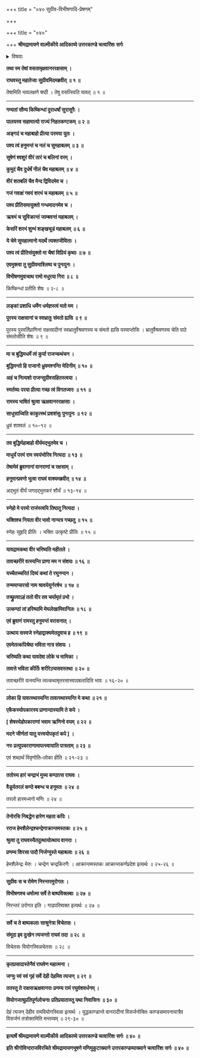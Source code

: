 +++
title = "०४० सुग्रीव-विभीषणादि-प्रेषणम्"

+++

+++
title = "०४०"

+++
**श्रीमद्रामायणे वाल्मीकीये आदिकाव्ये उत्तरकाण्डे चत्वारिंशः सर्गः**

<details><summary>विषयाः</summary>

रामेण स-बहुमान-परिष्वङ्गं सुग्रीव-विभीषणादीनां स्व-स्वावासं प्रति प्रेषणम् ॥ १ ॥  
तथा हनुमत्-कण्ठे स्व-कण्ठ-स्थ--मुक्ता-हारार्पण-पूर्वकं वर-दानेनेष्ट-देशं प्रति प्रेषणम् ॥ २ ॥
</details>


**तथा स्म तेषां वसतामृक्षवानररक्षसाम् ।**

**राघवस्तु महातेजाः सुग्रीवमिदमब्रवीत् ॥ १ ॥**

तेषामिति भावलक्षणे षष्ठी । तेषु वसत्स्विति यावत् ॥ १ ॥

****

**गम्यतां सौम्य किष्किन्धां दुराधर्षां सुरासुरैः ।**

**पालयस्व सहामात्यो राज्यं निहतकण्टकम् ॥ २ ॥**

**अङ्गदं च महाबाहो प्रीत्या परमया युतः ।**

**पश्य त्वं हनुमन्तं च नलं च सुमहाबलम् ॥ ३ ॥**

**सुषेणं श्वशुरं वीरं तारं च बलिनां वरम् ।**

**कुमुदं चैव दुर्धर्षं नीलं चैव महाबलम् ॥ ४ ॥**

**वीरं शतबलिं चैव मैन्द द्विविदमेव च ।**

**गजं गवाक्षं गवयं शरभं च महाबलम् ॥ ५ ॥**

**पश्य प्रीतिसमायुक्तो गन्धमादनमेव च ।**

**ऋषभं च सुविक्रान्तं जाम्बवन्तं महाबलम् ।**

**केसरिं शरभं शुम्भं शङ्खचूडं महाबलम् ॥ ६ ॥**

**ये चेमे सुमहात्मानो मदर्थे त्यक्तजीविताः ।**

**पश्य त्वं प्रीतिसंयुक्तो मा चैषां विप्रियं कृथाः ॥ ७ ॥**

**एवमुक्त्वा तु सुग्रीवमाश्लिष्य च पुनःपुनः ।**

**विभीषणमुवाचाथ रामो मधुरया गिरा ॥ ८ ॥**

किष्किन्धां प्रतीति शेषः ॥ २-८ ॥

****

**लङ्कां प्रशाधि धर्मेण धर्मज्ञस्त्वं मतो मम ।**

**पुरस्य राक्षसानां च स्वभ्रातुः संमतो ह्यसि ॥ ९ ॥**

पुरस्य पुरवर्तिप्राणिनां राक्षसादीनां स्वभ्रातुर्वैश्रवणस्य च संमतो ह्यसि परमाप्तोसि । भ्रातुर्वैश्रवणस्य चेति पाठे संमतोसीति शेषः ॥ ९ ॥

****

**मा च बुद्धिमधर्मे त्वं कुर्या राजन्कथंचन ।**

**बुद्धिमन्तो हि राजानो ध्रुवमश्नन्ति मेदिनीम् ॥ १० ॥**

**अहं च नित्यशो राजन्सुग्रीवसहितस्त्वया ।**

**स्मर्तव्यः परया प्रीत्या गच्छ त्वं विगतज्वरः ॥ ११ ॥**

**रामस्य भाषितं श्रुत्वा ऋक्षवानरराक्षसाः ।**

**साधुसाध्विति काकुत्स्थं प्रशशंसुः पुनःपुनः ॥ १२ ॥**

ध्रुवं शाश्वतं ॥ १०-१२ ॥

****

**तव बुद्धिर्महाबाहो वीर्यमद्भुतमेव च ।**

**माधुर्यं परमं राम स्वयंभोरिव नित्यदा ॥ १३ ॥**

**तेषामेवं ब्रुवाणानां वानराणां च रक्षसाम् ।**

**हनूमान्प्रवणो भूत्वा राघवं वाक्यमब्रवीत् ॥ १४ ॥**

अद्भुतं वीर्यं जगदद्भुतकरं शौर्यं ॥ १३-१४ ॥

****

**स्नेहो मे परमो राजंस्त्वयि तिष्ठतु नित्यदा ।**

**भक्तिश्च नियता वीर भावो नान्यत्र गच्छतु ॥ १५ ॥**

स्नेहः सुहृदि प्रीतिः । भक्तिः उत्कृष्टे प्रीतिः ॥ १५ ॥

****

**यावद्रामकथा वीर चरिष्यति महीतले ।**

**तावच्छरीरे वत्स्यन्ति प्राणा मम न संशयः ॥ १६ ॥**

**यच्चैतच्चरितं दिव्यं कथां ते रघुनन्दन ।**

**तन्ममाप्सरसो नाम श्रावयेयुर्नरर्षभ ॥ १७ ॥**

**तच्छ्रुत्वाऽहं ततो वीर तव चर्यामृतं प्रभो ।**

**उत्कण्ठां तां हरिष्यामि मेघलेखामिवानिलः ॥ १८ ॥**

**एवं ब्रुवाणं रामस्तु हनुमन्तं वरासनात् ।**

**उत्थाय सस्वजे स्नेहाद्वाक्यमेतदुवाच ह ॥ १९ ॥**

**एवमेतत्कपिश्रेष्ठ भविता नात्र संशयः ।**

**चरिष्यति कथा यावदेषा लोके च मामिका ।**

**तावत्ते भविता कीर्तिः शरीरेऽप्यसवस्तथा ॥ २० ॥**

तावच्छरीरे वत्स्यन्ति त्वत्कथामृतरसास्वादबलादिति भावः ॥ १६-२० ॥

****

**लोका हि यावत्स्थास्यन्ति तावत्स्थास्यन्ति मे कथा ॥ २१ ॥**

**एकैकस्योपकारस्य प्राणान्दास्यामि ते कपे ।**

**\[ शेषस्येहोपकाराणां भवाम ऋणिनो वयम् ॥ २२ ॥**

**मदने जीर्णतां यातु यत्त्वयोपकृतं कपे \] ।**

**नरः प्रत्युपकाराणामापत्स्वायाति पात्रताम् ॥ २३ ॥**

एवं शब्दार्थं विवृणोति–लोका हीति ॥ २१-२३ ॥

****

**ततोस्य हारं चन्द्राभं मुच्य कण्ठात्स राघवः ।**

**वैडूर्यतरलं कण्ठे बबन्ध च हनूमतः ॥ २४ ॥**

तरलो हारमध्यगो मणिः ॥ २४ ॥

****

**तेनोरसि निबद्धेन हारेण महता कपिः ।**

**रराज हेमशैलेन्द्रश्चन्द्रेणाक्रान्तमस्तकः ॥ २५ ॥**

**श्रुत्वा तु राघवस्यैतदुत्थायोत्थाय वानराः ।**

**प्रणम्य शिरसा पादौ निर्जग्मुस्ते महाबलाः ॥ २६ ॥**

हेमशैलेन्द्रः मेरुः । चन्द्रेण चन्द्रकिरणैः । आक्रान्तमस्तकः आक्रान्तकर्णप्रदेश इत्यर्थः ॥ २५-२६ ॥

****

**सुग्रीवः स च रोमेण निरन्तरमुरोगतः ।**

**विभीषणश्च धर्मात्मा सर्वे ते बाष्पविक्लबाः ॥ २७ ॥**

निरन्तरं उरोगत इति । गाढपरिष्वक्त इत्यर्थः ॥ २७ ॥

****

**सर्वे च ते बाष्पकलाः साश्रुनेत्रा विचेतसः ।**

**संमूदा इव दुःखेन त्यजन्तो राघवं तदा ॥ २८ ॥**

विचेतसः वियोगस्विन्नचेतसः ॥ २८ ॥

****

**कृतप्रसादास्तेनैवं राघवेण महात्मना ।**

**जग्मुः स्वं स्वं गृहं सर्वे देही देहमिव त्यजन् ॥ २९ ॥**

**ततस्तु ते राक्षसऋक्षवानराः प्रणम्य रामं रघुवंशवर्धनम् ।**

**वियोगजाश्रुप्रतिपूर्णलोचनाः प्रतिप्रयातास्तु यथा निवासिनः ॥ ३० ॥**

देहं त्यजन् देहीव रामवियोगस्विन्ना इत्यर्थः । युद्धकाण्डान्ते वानरादीनां विसर्जनोक्तिः काण्डसमापनायात्रैव विसर्जनं तत्रोक्तमिति मन्तव्यम् ॥ २९-३० ॥

****

**इत्यार्षे श्रीमद्रामायणे वाल्मीकीये आदिकाव्ये उत्तरकाण्डे चत्वारिंशः सर्गः ॥ ४० ॥**

**इति श्रीगोविन्दराजविरचिते श्रीमद्रामायणभूषणे मणिमुकुटाख्याने उत्तरकाण्डव्याख्याने चत्वारिंशः सर्गः ॥ ४० ॥**
